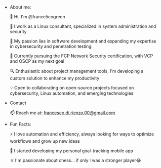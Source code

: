 - About me:
 
  👋 Hi, I'm @france5cogreen
  
  💼 I work as a Linux consultant, specialized in system administration and security
  
  👀 My passion lies in software development and expanding my expertise in cybersecurity and penetration testing
  
  🌱 Currently pursuing the FCP Network Security certification, with VCP and OSCP as my next goal
  
  🔍 Enthusiastic about project management tools, I'm developing a custom solution to enhance my productivity
  
  💡 Open to collaborating on open-source projects focused on cybersecurity, Linux automation, and emerging technologies
  

- Contact
  
  📫 Reach me at: francesco.di.rienzo.00@gmail.com

- Fun Facts:
  
  ⚡ I love automation and efficiency, always looking for ways to optimize workflows and grow up new ideas
  
  🎯 I started developing my personal goal-tracking mobile app
  
  ♕  I'm passionate about chess... if only I was a stronger player😂
  
